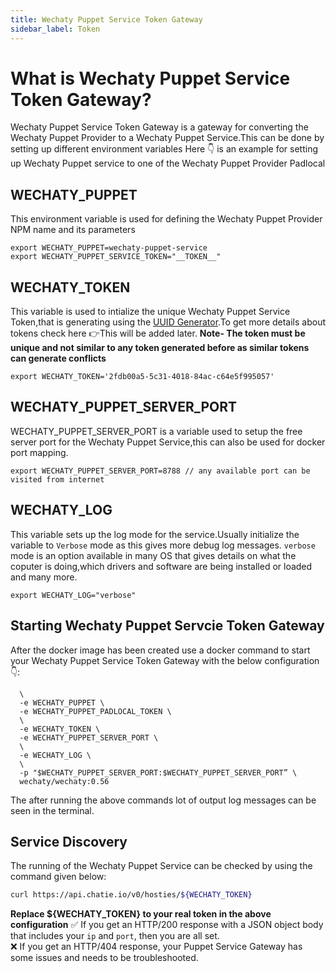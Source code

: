 ```yaml
---
title: Wechaty Puppet Service Token Gateway
sidebar_label: Token
---
```


# What is Wechaty Puppet Service Token Gateway?

Wechaty Puppet Service Token Gateway is a gateway for converting the Wechaty Puppet Provider to a Wechaty Puppet Service.This can be done by setting up different environment variables
Here 👇 is an example for setting up Wechaty Puppet service to one of the Wechaty Puppet Provider Padlocal

## WECHATY_PUPPET

This environment variable is used for defining the Wechaty Puppet Provider NPM name and its parameters

```
export WECHATY_PUPPET=wechaty-puppet-service
export WECHATY_PUPPET_SERVICE_TOKEN="__TOKEN__"
```

## WECHATY_TOKEN

This variable is used to intialize the unique Wechaty Puppet Service Token,that is generating using the [UUID Generator](https://www.uuidgenerator.net/version4).To get more details about tokens check here 👉This will be added later.
**Note- The token must be unique and not similar to any token generated before as similar tokens can generate conflicts**

```
export WECHATY_TOKEN='2fdb00a5-5c31-4018-84ac-c64e5f995057'
```
## WECHATY_PUPPET_SERVER_PORT

WECHATY_PUPPET_SERVER_PORT is a variable used to setup the  free server port for the Wechaty Puppet Service,this can also be used for docker port mapping.

```
export WECHATY_PUPPET_SERVER_PORT=8788 // any available port can be visited from internet
```

## WECHATY_LOG

This variable sets up the log mode for the service.Usually initialize the variable to `Verbose` mode as this gives more debug log messages.
`verbose` mode is an option available in many OS that gives  details on what the coputer is doing,which drivers and software are being installed or loaded and many more.

```
export WECHATY_LOG="verbose"
```

## Starting Wechaty Puppet Servcie Token Gateway

After the docker image has been created use a docker command  to start your Wechaty Puppet Service Token Gateway with the below configuration 👇:

```docker run -ti --rm \
  \
  -e WECHATY_PUPPET \
  -e WECHATY_PUPPET_PADLOCAL_TOKEN \
  \
  -e WECHATY_TOKEN \
  -e WECHATY_PUPPET_SERVER_PORT \
  \
  -e WECHATY_LOG \
  \
  -p "$WECHATY_PUPPET_SERVER_PORT:$WECHATY_PUPPET_SERVER_PORT” \
  wechaty/wechaty:0.56
```
The after running the above commands lot of  output log messages can be seen in the terminal.

## Service Discovery

The running of the Wechaty Puppet Service can be checked by using the command given below:
```sh
curl https://api.chatie.io/v0/hosties/${WECHATY_TOKEN}
```
**Replace ${WECHATY_TOKEN} to your real token in the above configuration**
✅ If you get an HTTP/200 response with a JSON object body that includes your `ip` and `port`, then you are all set.<br>
❌ If you get an HTTP/404 response, your Puppet Service Gateway has some issues and needs to be troubleshooted.
